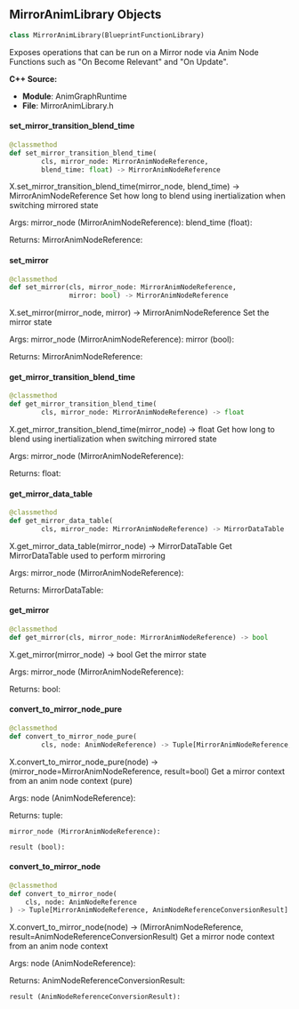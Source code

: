 ## MirrorAnimLibrary Objects

```python
class MirrorAnimLibrary(BlueprintFunctionLibrary)
```

Exposes operations that can be run on a Mirror node via Anim Node Functions such as "On Become Relevant" and "On Update".

**C++ Source:**

- **Module**: AnimGraphRuntime
- **File**: MirrorAnimLibrary.h

<a id="unreal.MirrorAnimLibrary.set_mirror_transition_blend_time"></a>

#### set_mirror_transition_blend_time

```python
@classmethod
def set_mirror_transition_blend_time(
        cls, mirror_node: MirrorAnimNodeReference,
        blend_time: float) -> MirrorAnimNodeReference
```

X.set_mirror_transition_blend_time(mirror_node, blend_time) -> MirrorAnimNodeReference
Set how long to blend using inertialization when switching mirrored state

Args:
    mirror_node (MirrorAnimNodeReference): 
    blend_time (float): 

Returns:
    MirrorAnimNodeReference:

<a id="unreal.MirrorAnimLibrary.set_mirror"></a>

#### set_mirror

```python
@classmethod
def set_mirror(cls, mirror_node: MirrorAnimNodeReference,
               mirror: bool) -> MirrorAnimNodeReference
```

X.set_mirror(mirror_node, mirror) -> MirrorAnimNodeReference
Set the mirror state

Args:
    mirror_node (MirrorAnimNodeReference): 
    mirror (bool): 

Returns:
    MirrorAnimNodeReference:

<a id="unreal.MirrorAnimLibrary.get_mirror_transition_blend_time"></a>

#### get_mirror_transition_blend_time

```python
@classmethod
def get_mirror_transition_blend_time(
        cls, mirror_node: MirrorAnimNodeReference) -> float
```

X.get_mirror_transition_blend_time(mirror_node) -> float
Get how long to blend using inertialization when switching mirrored state

Args:
    mirror_node (MirrorAnimNodeReference): 

Returns:
    float:

<a id="unreal.MirrorAnimLibrary.get_mirror_data_table"></a>

#### get_mirror_data_table

```python
@classmethod
def get_mirror_data_table(
        cls, mirror_node: MirrorAnimNodeReference) -> MirrorDataTable
```

X.get_mirror_data_table(mirror_node) -> MirrorDataTable
Get MirrorDataTable used to perform mirroring

Args:
    mirror_node (MirrorAnimNodeReference): 

Returns:
    MirrorDataTable:

<a id="unreal.MirrorAnimLibrary.get_mirror"></a>

#### get_mirror

```python
@classmethod
def get_mirror(cls, mirror_node: MirrorAnimNodeReference) -> bool
```

X.get_mirror(mirror_node) -> bool
Get the mirror state

Args:
    mirror_node (MirrorAnimNodeReference): 

Returns:
    bool:

<a id="unreal.MirrorAnimLibrary.convert_to_mirror_node_pure"></a>

#### convert_to_mirror_node_pure

```python
@classmethod
def convert_to_mirror_node_pure(
        cls, node: AnimNodeReference) -> Tuple[MirrorAnimNodeReference, bool]
```

X.convert_to_mirror_node_pure(node) -> (mirror_node=MirrorAnimNodeReference, result=bool)
Get a mirror context from an anim node context (pure)

Args:
    node (AnimNodeReference): 

Returns:
    tuple: 

    mirror_node (MirrorAnimNodeReference): 

    result (bool):

<a id="unreal.MirrorAnimLibrary.convert_to_mirror_node"></a>

#### convert_to_mirror_node

```python
@classmethod
def convert_to_mirror_node(
    cls, node: AnimNodeReference
) -> Tuple[MirrorAnimNodeReference, AnimNodeReferenceConversionResult]
```

X.convert_to_mirror_node(node) -> (MirrorAnimNodeReference, result=AnimNodeReferenceConversionResult)
Get a mirror node context from an anim node context

Args:
    node (AnimNodeReference): 

Returns:
    AnimNodeReferenceConversionResult: 

    result (AnimNodeReferenceConversionResult):

<a id="unreal.ModifyCurveAnimLibrary"></a>